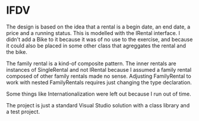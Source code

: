# IFDV

The design is based on the idea that a rental is a begin date, an end date, a price and a running status. This is modelled with the IRental interface. I didn't add a Bike to it because it was of no use to the exercise, and because it could also be placed in some other class that agreggates the rental and the bike.

The family rental is a kind-of composite pattern. The inner rentals are instances of SingleRental and not IRental because I assumed a family rental composed of other family rentals made no sense. Adjusting FamilyRental to work with nested FamilyRentals requires just changing the type declaration.

Some things like Internationalization were left out because I run out of time.

The project is just a standard Visual Studio solution with a class library and a test project.


